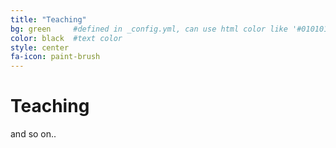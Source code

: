 ```yaml
---
title: "Teaching"
bg: green     #defined in _config.yml, can use html color like '#010101'
color: black  #text color
style: center
fa-icon: paint-brush
---
```


# Teaching
and so on..